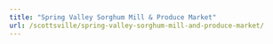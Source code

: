 ```yaml
---
title: "Spring Valley Sorghum Mill & Produce Market"
url: /scottsville/spring-valley-sorghum-mill-and-produce-market/
---
```

